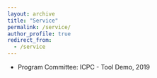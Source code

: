 ```yaml
---
layout: archive
title: "Service"
permalink: /service/
author_profile: true
redirect_from:
  - /service
---
```


* Program Committee: ICPC - Tool Demo, 2019
